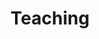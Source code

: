 ---
layout: page
title: Teaching
nav: true
dropdown: true
children: 
    - title: Students
      permalink: /teaching-students/
    - title: Courses
      permalink: /teaching-courses/
    - title: Prospective
      permalink: /teaching-prosp/
---
